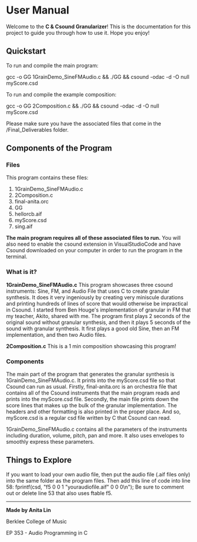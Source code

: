 # User Manual
Welcome to the **C & Csound Granularizer**! This is the documentation for this project to guide you through how to use it. Hope you enjoy!

## Quickstart
To run and compile the main program: 

gcc -o GG 1GrainDemo_SineFMAudio.c && ./GG && csound -odac -d -O null myScore.csd

To run and compile the example composition: 

gcc -o GG 2Composition.c && ./GG && csound -odac -d -O null myScore.csd

Please make sure you have the associated files that come in the /Final_Deliverables folder.

## Components of the Program
### Files
This program contains these files:
1. 1GrainDemo_SineFMAudio.c
2. 2Composition.c
3. final-anita.orc
4. GG
5. hellorcb.aif
6. myScore.csd
7. sing.aif

**The main program requires all of these associated files to run.**
You will also need to enable the csound extension in VisualStudioCode and have Csound downloaded on your computer in order to run the program in the terminal.

### What is it?
**1GrainDemo_SineFMAudio.c**
This program showcases three csound instruments: Sine, FM, and Audio File that uses C to create granular synthesis. It does it very ingeniously by creating very miniscule durations and printing hundreds of lines of score that would otherwise be impractical in Csound. I started from Ben Houge's implementation of granular in FM that my teacher, Akito, shared with me. The program first plays 2 seconds of the original sound without granular synthesis, and then it plays 5 seconds of the sound with granular synthesis. It first plays a good old Sine, then an FM implementation, and then two Audio files. 

**2Composition.c**
This is a 1 min composition showcasing this program!

### Components
The main part of the program that generates the granular synthesis is 1GrainDemo_SineFMAudio.c. It prints into the myScore.csd file so that Csound can run as usual. Firstly, final-anita.orc is an orchestra file that contains all of the Csound instruments that the main program reads and prints into the myScore.csd file. Secondly, the main file prints down the score lines that makes up the bulk of the granular implementation. The headers and other formatting is also printed in the proper place. And so, myScore.csd is a regular csd file written by C that Csound can read. 

1GrainDemo_SineFMAudio.c contains all the parameters of the instruments including duration, volume, pitch, pan and more. It also uses envelopes to smoothly express these parameters. 

## Things to Explore
If you want to load your own audio file, then put the audio file (.aif files only) into the same folder as the program files. Then add this line of code into line 58: 
fprintf(csd, "f5 0 0 1 \"youraudiofile.aif\" 0 0 0\n");
Be sure to comment out or delete line 53 that also uses ftable f5.

---
**Made by Anita Lin**

Berklee College of Music

EP 353 - Audio Programming in C
